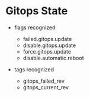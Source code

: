 # Gitops State

+ flags recognized
  + failed.gitops.update
  + disable.gitops.update
  + force.gitops.update
  + disable.automatic.reboot

+ tags recognized
  + gitops_failed_rev
  + gitops_current_rev
